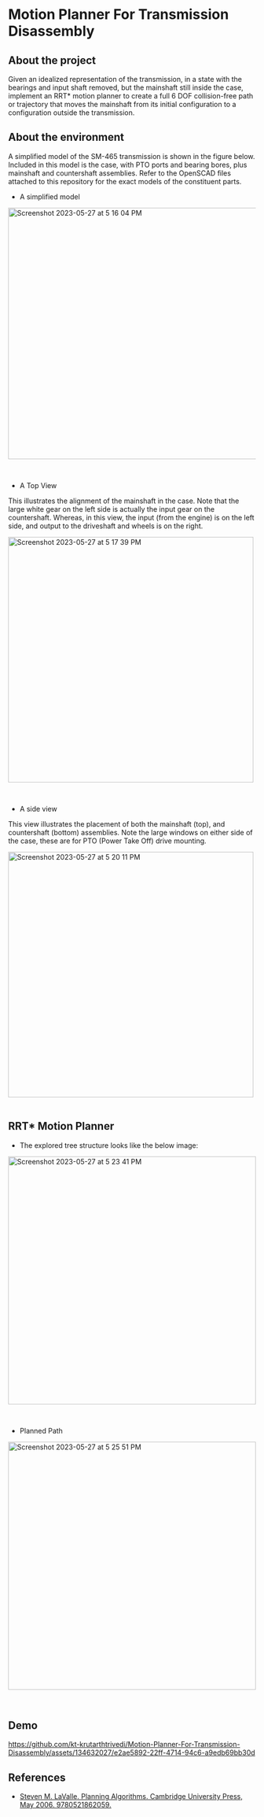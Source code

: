 # Motion Planner For Transmission Disassembly

## About the project
Given an idealized representation of the transmission, in a state with the bearings and input shaft removed, but the mainshaft still inside the case, implement an RRT* motion planner to create a full 6 DOF collision-free path or trajectory that moves the mainshaft from its initial configuration to a configuration outside the transmission.

## About the environment

A simplified model of the SM-465 transmission is shown in the figure below. Included in this model is the case, with PTO ports and bearing bores, plus mainshaft and countershaft assemblies. Refer to the OpenSCAD files attached to this repository for the exact models of the constituent parts.


- A simplified model

<img width="511" alt="Screenshot 2023-05-27 at 5 16 04 PM" src="https://github.com/kt-krutarthtrivedi/Motion-Planner-For-Transmission-Disassembly/assets/134632027/3304d84b-fa9f-432b-96d1-f771b5ae36c8">


&nbsp;

- A Top View

This illustrates the alignment of the mainshaft in the case. Note that the large white gear on the left side is actually the input gear on the countershaft. Whereas, in this view, the input (from the engine) is on the left side, and output to the driveshaft and wheels is on the right.

<img width="499" alt="Screenshot 2023-05-27 at 5 17 39 PM" src="https://github.com/kt-krutarthtrivedi/Motion-Planner-For-Transmission-Disassembly/assets/134632027/6e41922e-7e4e-4751-a013-17b88436a8c3">

&nbsp;

- A side view

This view illustrates the placement of both the mainshaft (top), and countershaft (bottom) assemblies. Note the large windows on either side of the case, these are for PTO (Power Take Off) drive mounting.

<img width="499" alt="Screenshot 2023-05-27 at 5 20 11 PM" src="https://github.com/kt-krutarthtrivedi/Motion-Planner-For-Transmission-Disassembly/assets/134632027/3ba7294d-43bd-4e13-be76-688ed7c4a208">
&nbsp;

## RRT* Motion Planner

- The explored tree structure looks like the below image:

<img width="504" alt="Screenshot 2023-05-27 at 5 23 41 PM" src="https://github.com/kt-krutarthtrivedi/Motion-Planner-For-Transmission-Disassembly/assets/134632027/b8bf42cc-6183-4fac-8409-4a62325574bb">

&nbsp;

- Planned Path 

<img width="504" alt="Screenshot 2023-05-27 at 5 25 51 PM" src="https://github.com/kt-krutarthtrivedi/Motion-Planner-For-Transmission-Disassembly/assets/134632027/d7912a8c-e9e5-4d06-af3e-c5ba591bf501">

&nbsp;

## Demo


https://github.com/kt-krutarthtrivedi/Motion-Planner-For-Transmission-Disassembly/assets/134632027/e2ae5892-22ff-4714-94c6-a9edb69bb30d



## References

* [Steven M. LaValle. Planning Algorithms. Cambridge University Press, May 2006.
9780521862059.](http://lavalle.pl/planning/)






